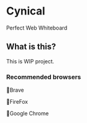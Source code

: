 # Cynical
Perfect Web Whiteboard

## What is this? 
This is WIP project.

### Recommended browsers

🌴Brave

🌴FireFox

🌴Google Chrome
